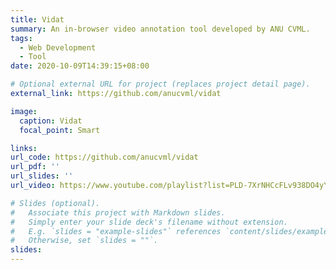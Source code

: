 ```yaml
---
title: Vidat
summary: An in-browser video annotation tool developed by ANU CVML.
tags:
  - Web Development
  - Tool
date: 2020-10-09T14:39:15+08:00

# Optional external URL for project (replaces project detail page).
external_link: https://github.com/anucvml/vidat

image:
  caption: Vidat
  focal_point: Smart

links:
url_code: https://github.com/anucvml/vidat
url_pdf: ''
url_slides: ''
url_video: https://www.youtube.com/playlist?list=PLD-7XrNHCcFLv938DO4yYcTrgaff9BJjN

# Slides (optional).
#   Associate this project with Markdown slides.
#   Simply enter your slide deck's filename without extension.
#   E.g. `slides = "example-slides"` references `content/slides/example-slides.md`.
#   Otherwise, set `slides = ""`.
slides:
---
```

